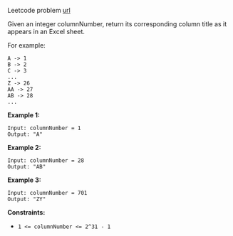 Leetcode problem [url](https://leetcode.com/problems/excel-sheet-column-title)

Given an integer columnNumber, return its corresponding column title as it appears in an Excel sheet.

For example:
```
A -> 1
B -> 2
C -> 3
...
Z -> 26
AA -> 27
AB -> 28 
...
```

**Example 1:**
```
Input: columnNumber = 1
Output: "A"
```

**Example 2:**
```
Input: columnNumber = 28
Output: "AB"
```

**Example 3:**
```
Input: columnNumber = 701
Output: "ZY"
```

**Constraints:**
 - `1 <= columnNumber <= 2^31 - 1`
